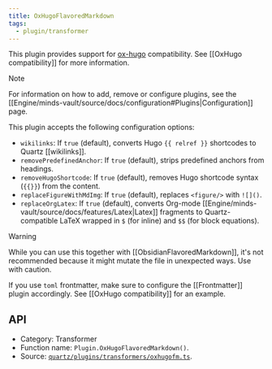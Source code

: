 ```yaml
---
title: OxHugoFlavoredMarkdown
tags:
  - plugin/transformer
---
```


This plugin provides support for [ox-hugo](https://github.com/kaushalmodi/ox-hugo) compatibility. See [[OxHugo compatibility]] for more information.

> [!note]
> For information on how to add, remove or configure plugins, see the [[Engine/minds-vault/source/docs/configuration#Plugins|Configuration]] page.

This plugin accepts the following configuration options:

- `wikilinks`: If `true` (default), converts Hugo `{{ relref }}` shortcodes to Quartz [[wikilinks]].
- `removePredefinedAnchor`: If `true` (default), strips predefined anchors from headings.
- `removeHugoShortcode`: If `true` (default), removes Hugo shortcode syntax (`{{}}`) from the content.
- `replaceFigureWithMdImg`: If `true` (default), replaces `<figure/>` with `![]()`.
- `replaceOrgLatex`: If `true` (default), converts Org-mode [[Engine/minds-vault/source/docs/features/Latex|Latex]] fragments to Quartz-compatible LaTeX wrapped in `$` (for inline) and `$$` (for block equations).

> [!warning]
> While you can use this together with [[ObsidianFlavoredMarkdown]], it's not recommended because it might mutate the file in unexpected ways. Use with caution.
>
> If you use `toml` frontmatter, make sure to configure the [[Frontmatter]] plugin accordingly. See [[OxHugo compatibility]] for an example.

## API

- Category: Transformer
- Function name: `Plugin.OxHugoFlavoredMarkdown()`.
- Source: [`quartz/plugins/transformers/oxhugofm.ts`](https://github.com/jackyzha0/quartz/blob/v4/quartz/plugins/transformers/oxhugofm.ts).
